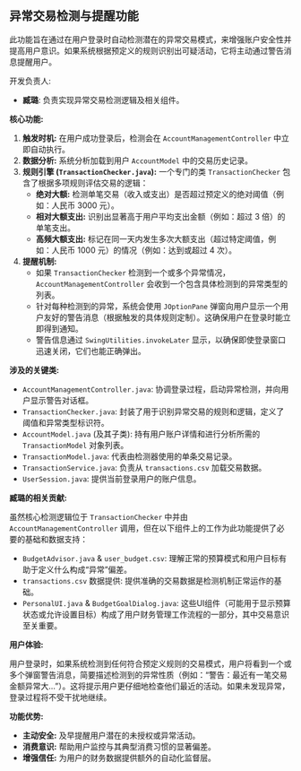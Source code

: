 ## 异常交易检测与提醒功能

此功能旨在通过在用户登录时自动检测潜在的异常交易模式，来增强账户安全性并提高用户意识。如果系统根据预定义的规则识别出可疑活动，它将主动通过警告消息提醒用户。

开发负责人:
*   **臧璐**: 负责实现异常交易检测逻辑及相关组件。

**核心功能:**

1.  **触发时机:** 在用户成功登录后，检测会在 `AccountManagementController` 中立即自动执行。
2.  **数据分析:** 系统分析加载到用户 `AccountModel` 中的交易历史记录。
3.  **规则引擎 (`TransactionChecker.java`):** 一个专门的类 `TransactionChecker` 包含了根据多项规则评估交易的逻辑：
    *   **绝对大额:** 检测单笔交易（收入或支出）是否超过预定义的绝对阈值（例如：人民币 3000 元）。
    *   **相对大额支出:** 识别出显著高于用户平均支出金额（例如：超过 3 倍）的单笔支出。
    *   **高频大额支出:** 标记在同一天内发生多次大额支出（超过特定阈值，例如：人民币 1000 元）的情况（例如：达到或超过 4 次）。
4.  **提醒机制:**
    *   如果 `TransactionChecker` 检测到一个或多个异常情况，`AccountManagementController` 会收到一个包含具体检测到的异常类型的列表。
    *   针对每种检测到的异常，系统会使用 `JOptionPane` 弹窗向用户显示一个用户友好的警告消息（根据触发的具体规则定制）。这确保用户在登录时能立即得到通知。
    *   警告信息通过 `SwingUtilities.invokeLater` 显示，以确保即使登录窗口迅速关闭，它们也能正确弹出。

**涉及的关键类:**

*   `AccountManagementController.java`: 协调登录过程，启动异常检测，并向用户显示警告对话框。
*   `TransactionChecker.java`: 封装了用于识别异常交易的规则和逻辑，定义了阈值和异常类型标识符。
*   `AccountModel.java` (及其子类): 持有用户账户详情和进行分析所需的 `TransactionModel` 对象列表。
*   `TransactionModel.java`: 代表由检测器使用的单条交易记录。
*   `TransactionService.java`: 负责从 `transactions.csv` 加载交易数据。
*   `UserSession.java`: 提供当前登录用户的账户信息。

**臧璐的相关贡献:**

虽然核心检测逻辑位于 `TransactionChecker` 中并由 `AccountManagementController` 调用，但在以下组件上的工作为此功能提供了必要的基础和数据支持：

*   `BudgetAdvisor.java` & `user_budget.csv`: 理解正常的预算模式和用户目标有助于定义什么构成“异常”偏差。
*   `transactions.csv` 数据提供: 提供准确的交易数据是检测机制正常运作的基础。
*   `PersonalUI.java` & `BudgetGoalDialog.java`: 这些UI组件（可能用于显示预算状态或允许设置目标）构成了用户财务管理工作流程的一部分，其中交易意识至关重要。

**用户体验:**

用户登录时，如果系统检测到任何符合预定义规则的交易模式，用户将看到一个或多个弹窗警告消息，简要描述检测到的异常性质（例如：“警告：最近有一笔交易金额异常大…”）。这将提示用户更仔细地检查他们最近的活动。如果未发现异常，登录过程将不受干扰地继续。

**功能优势:**

*   **主动安全:** 及早提醒用户潜在的未授权或异常活动。
*   **消费意识:** 帮助用户监控与其典型消费习惯的显著偏差。
*   **增强信任:** 为用户的财务数据提供额外的自动化监督层。
